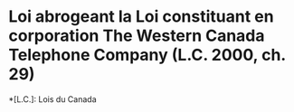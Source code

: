 # Loi abrogeant la Loi constituant en corporation The Western Canada Telephone Company (L.C. 2000, ch. 29)
  *[L.C.]: Lois du Canada
